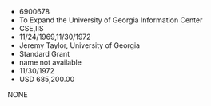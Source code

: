 * 6900678
* To Expand the University of Georgia Information Center
* CSE,IIS
* 11/24/1969,11/30/1972
* Jeremy Taylor, University of Georgia
* Standard Grant
*   name not available
* 11/30/1972
* USD 685,200.00

NONE